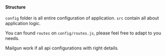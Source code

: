 #### Structure
`config` folder is all entire configuration of application.
`src` contain all about application logic.

You can found `routes` on `config/routes.js`, please feel free to adapt to you needs.

Mailgun work if all api configurations with right details.
